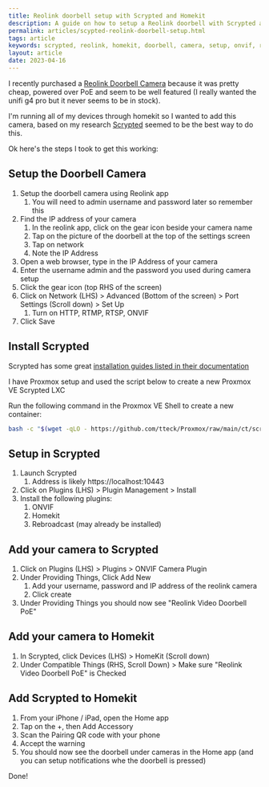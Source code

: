 ```yaml
---
title: Reolink doorbell setup with Scrypted and Homekit
description: A guide on how to setup a Reolink doorbell with Scrypted and Homekit, also includes information on Proxmox LXC Scrypted container setup
permalink: articles/scypted-reolink-doorbell-setup.html
tags: article
keywords: scrypted, reolink, homekit, doorbell, camera, setup, onvif, rtmp, rtsp, hksv, poe
layout: article
date: 2023-04-16
---
```


I recently purchased a [Reolink Doorbell Camera](https://reolink.com/us/product/reolink-video-doorbell/) because it was pretty cheap, powered over PoE and seem to be well featured (I really wanted the unifi g4 pro but it never seems to be in stock).

I'm running all of my devices through homekit so I wanted to add this camera, based on my research [Scrypted](https://www.scrypted.app/) seemed to be the best way to do this.

Ok here's the steps I took to get this working:

## Setup the Doorbell Camera

1. Setup the doorbell camera using Reolink app
   1. You will need to admin username and password later so remember this
2. Find the IP address of your camera
   1. In the reolink app, click on the gear icon beside your camera name
   2. Tap on the picture of the doorbell at the top of the settings screen
   3. Tap on network
   4. Note the IP Address
3. Open a web browser, type in the IP Address of your camera
4. Enter the username admin and the password you used during camera setup
5. Click the gear icon (top RHS of the screen)
6. Click on Network (LHS) > Advanced (Bottom of the screen) > Port Settings (Scroll down) > Set Up
   1. Turn on HTTP, RTMP, RTSP, ONVIF
7. Click Save

## Install Scrypted

Scrypted has some great [installation guides listed in their documentation](https://github.com/koush/scrypted#installation)

I have Proxmox setup and used the script below to create a new Proxmox VE Scrypted LXC

Run the following command in the Proxmox VE Shell to create a new container:

```bash
bash -c "$(wget -qLO - https://github.com/tteck/Proxmox/raw/main/ct/scrypted.sh)"
```

## Setup in Scrypted

1. Launch Scrypted
   1. Address is likely https://localhost:10443
2. Click on Plugins (LHS) > Plugin Management > Install
3. Install the following plugins:
   1. ONVIF
   2. Homekit
   3. Rebroadcast (may already be installed)

## Add your camera to Scrypted

1. Click on Plugins (LHS) > Plugins > ONVIF Camera Plugin
2. Under Providing Things, Click Add New
   1. Add your username, password and IP address of the reolink camera
   2. Click create
3. Under Providing Things you should now see "Reolink Video Doorbell PoE"

## Add your camera to Homekit

1. In Scrypted, click Devices (LHS) > HomeKit (Scroll down)
2. Under Compatible Things (RHS, Scroll Down) > Make sure "Reolink Video Doorbell PoE" is Checked

## Add Scrypted to Homekit

1. From your iPhone / iPad, open the Home app
2. Tap on the +, then Add Accessory
3. Scan the Pairing QR code with your phone
4. Accept the warning
5. You should now see the doorbell under cameras in the Home app (and you can setup notifications whe the doorbell is pressed)

Done!
